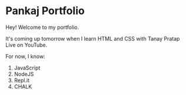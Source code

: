 # Pankaj Portfolio
Hey! Welcome to my portfolio. 

It's coming up tomorrow when I learn HTML and CSS with Tanay Pratap Live on YouTube. 

For now, I know:

1. JavaScript
2. NodeJS
3. Repl.it
4. CHALK
